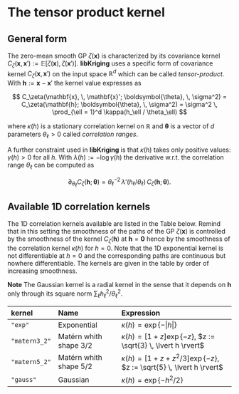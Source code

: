 # The tensor product kernel

## General form

The zero-mean smooth GP $\zeta(\mathbf{x})$ is characterized by its
covariance kernel $C_\zeta(\mathbf{x}, \mathbf{x}') :=
\mathbb{E}[\zeta(\mathbf{x}),\, \zeta(\mathbf{x}')]$.  **libKriging**
uses a specific form of covariance kernel
$C_\zeta(\mathbf{x},\,\mathbf{x}')$ on the input space $\mathbb{R}^d$ which
can be called *tensor-product*. With $\mathbf{h} := \mathbf{x} -
\mathbf{x}'$ the kernel value expresses as

$$
  C_\zeta(\mathbf{x}, \, \mathbf{x}'; \boldsymbol{\theta}, \, \sigma^2) =
  C_\zeta(\mathbf{h}; \boldsymbol{\theta}, \, \sigma^2) =
  \sigma^2 \, \prod_{\ell = 1}^d \kappa(h_\ell / \theta_\ell)  
$$

where $\kappa(h)$ is a stationary correlation kernel on $\mathbb{R}$
and $\boldsymbol{\theta}$ is a vector of $d$ parameters $\theta_\ell> 0$
called *correlation ranges*.

A further constraint used in **libKriging** is that $\kappa(h)$ takes only
positive values: $\gamma(h) >0$ for all $h$.  With
$\lambda(h) := - \log \gamma(h)$ the derivative w.r.t. the correlation
range $\theta_\ell$ can be computed as

$$ 
  \partial_{\theta_\ell} C_\zeta(\mathbf{h};\,\boldsymbol{\theta}) = 
  \theta_\ell^{-2} \, \lambda'(h_{\ell} / \theta_\ell) \,
  C_\zeta(\mathbf{h};\,\boldsymbol{\theta}).
$$ 

## Available 1D correlation kernels

The 1D correlation kernels available are listed in the Table below.
Remind that in this setting the smoothness of the paths of the GP
$\zeta(\mathbf{x})$ is controlled by the smoothness of the kernel
$C_\zeta(\mathbf{h})$ at $\mathbf{h} = \mathbf{0}$ hence by the smoothness
of the correlation kernel $\kappa(h)$ for $h=0$.  Note that the 1D
exponential kernel is not differentiable at $h = 0$ and the
corresponding paths are continuous but nowhere differentiable. The
kernels are given in the table by order of increasing smoothness.

**Note** The Gaussian kernel is a radial kernel in the sense that it
depends on $\mathbf{h}$ only through its square norm $\sum_\ell
h_\ell^2 / \theta_\ell^2$.

| kernel  | Name  | Expression  |
|:--|:--|:--|
| `"exp"` |  Exponential |  $\kappa(h) = \exp\{-\lvert h \rvert \}$  |
| `"matern3_2"` | Matérn whith shape $3/2$ | $\kappa(h) = [1 + z] \exp\{-z\}$, $z := \sqrt{3} \, \lvert h \rvert$ |
| `"matern5_2"` | Matérn whith shape $5/2$  | $\kappa(h) = [1 + z + z^2/3] \exp\{-z\}$, $z := \sqrt{5} \, \lvert h \rvert$  |
| `"gauss"` | Gaussian  | $\kappa(h) = \exp\{-h^2/2\}$ |

